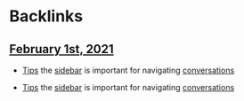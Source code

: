 
# Backlinks
## [February 1st, 2021](<February 1st, 2021.md>)
- [Tips](<Tips.md>) the [sidebar](<sidebar.md>) is important for navigating [conversations](<conversations.md>)

- [Tips](<Tips.md>) the [sidebar](<sidebar.md>) is important for navigating [conversations](<conversations.md>)

